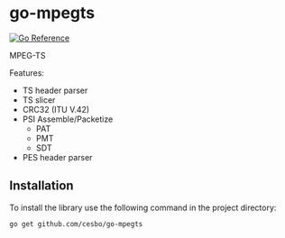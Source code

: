 # go-mpegts

[![Go Reference](https://pkg.go.dev/badge/github.com/cesbo/go-mpegts.svg)](https://pkg.go.dev/github.com/cesbo/go-mpegts)

MPEG-TS

Features:

- TS header parser
- TS slicer
- CRC32 (ITU V.42)
- PSI Assemble/Packetize
    - PAT
    - PMT
    - SDT
- PES header parser

## Installation

To install the library use the following command in the project directory:

```
go get github.com/cesbo/go-mpegts
```
